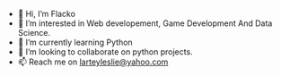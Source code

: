 - 👋 Hi, I’m Flacko
- 👀 I’m interested in Web developement, Game Development And Data Science.
- 🌱 I’m currently learning Python
- 💞️ I’m looking to collaborate on python projects.
- 📫 Reach me on larteyleslie@yahoo.com

<!---
highstar2k2/highstar2k2 is a ✨ special ✨ repository because its `README.md` (this file) appears on your GitHub profile.
You can click the Preview link to take a look at your changes.
--->
